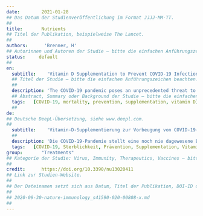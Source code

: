 ```yaml
---
date:        2021-01-28
## Das Datum der Studienveröffentlichung im Format JJJJ-MM-TT.
##
title:       Nutrients
## Titel der Publikation, beispielweise The Lancet.
##
authors:      'Brenner, H'
## Autorinnen und Autoren der Studie – bitte die einfachen Anführungszeichen beachten!
status:     default
##
en:
  subtitle:    'Vitamin D Supplementation to Prevent COVID-19 Infections and Deaths-Accumulating Evidence from Epidemiological and Intervention Studies Calls for Immediate Action'
  ## Titel der Studie – bitte die einfachen Anführungszeichen beachten!
  ##
  description: 'The COVID-19 pandemic poses an unprecedented threat to human health, health care systems, public life, and economy around the globe. The repertoire of effective therapies for severe courses of the disease has remained limited. A large proportion of the world population suffers from vitamin D insufficiency or deficiency, with prevalence being particularly high among the COVID-19 high-risk populations. Vitamin D supplementation has been suggested as a potential option to prevent COVID-19 infections, severe courses, and deaths from the disease, but is not widely practiced. This article provides an up-to-date summary of recent epidemiological and intervention studies on a possible role of vitamin D supplementation for preventing severe COVID-19 cases and deaths. Despite limitations and remaining uncertainties, accumulating evidence strongly supports widespread vitamin D supplementation, in particular of high-risk populations, as well as high-dose supplementation of those infected. Given the dynamics of the COVID-19 pandemic, the benefit–risk ratio of such supplementation calls for immediate action even before results of ongoing large-scale randomized trials become available.'
  ## Abstract, Summary oder Background der Studie – bitte die einfachen Anführungszeichen beachten!
  tags:   [COVID-19, mortality, prevention, supplementation, vitamin D]
  ##
de: 
## Deutsche DeepL-Übersetzung, siehe www.deepl.com.
##
  subtitle:    'Vitamin-D-Supplementierung zur Vorbeugung von COVID-19-Infektionen und Todesfällen - Die sich häufenden Belege aus epidemiologischen und Interventionsstudien erfordern sofortiges Handeln'
  ##
  description: 'Die COVID-19-Pandemie stellt eine noch nie dagewesene Bedrohung für die menschliche Gesundheit, die Gesundheitssysteme, das öffentliche Leben und die Wirtschaft auf der ganzen Welt dar. Das Repertoire an wirksamen Therapien für schwere Verläufe der Krankheit ist nach wie vor begrenzt. Ein großer Teil der Weltbevölkerung leidet an Vitamin-D-Insuffizienz oder -Mangel, wobei die Prävalenz in den COVID-19-Hochrisikogruppen besonders hoch ist. Eine Vitamin-D-Supplementierung wurde als mögliche Option zur Verhinderung von COVID-19-Infektionen, schweren Krankheitsverläufen und Todesfällen vorgeschlagen, wird aber nicht allgemein praktiziert. Dieser Artikel enthält eine aktuelle Zusammenfassung der jüngsten epidemiologischen Studien und Interventionsstudien über eine mögliche Rolle der Vitamin-D-Supplementierung bei der Prävention schwerer COVID-19-Fälle und Todesfälle. Trotz der Einschränkungen und verbleibenden Unsicherheiten sprechen die sich häufenden Belege nachdrücklich für eine weit verbreitete Vitamin-D-Supplementierung, insbesondere in Hochrisikogruppen, sowie für eine hochdosierte Supplementierung der Infizierten. Angesichts der Dynamik der COVID-19-Pandemie erfordert das Nutzen-Risiko-Verhältnis einer solchen Supplementierung sofortiges Handeln, noch bevor die Ergebnisse der laufenden groß angelegten randomisierten Studien vorliegen.'
  tags:   [COVID-19, Sterblichkeit, Prävention, Supplementation, Vitamin D]
group:       "Treatments"
## Kategorie der Studie: Virus, Immunity, Therapeutics, Vaccines – bitte die Anführungszeichen beachten!
##
credit:      https://doi.org/10.3390/nu13020411
## Link zur Studien-Website.
##
## Der Dateinamen setzt sich aus Datum, Titel der Publikation, DOI-ID der Studie (nach dem letzten Slash) und der Dateiendung zusammen. Bitte den Unterstrich vor der DOI-ID beachten!
##
## 2020-09-30-nature-immunology_s41590-020-00808-x.md
##
---
```

<object data="{{ page.link }}" style='height:calc(100vh - 400px); width: 100%' type='application/pdf'></object>